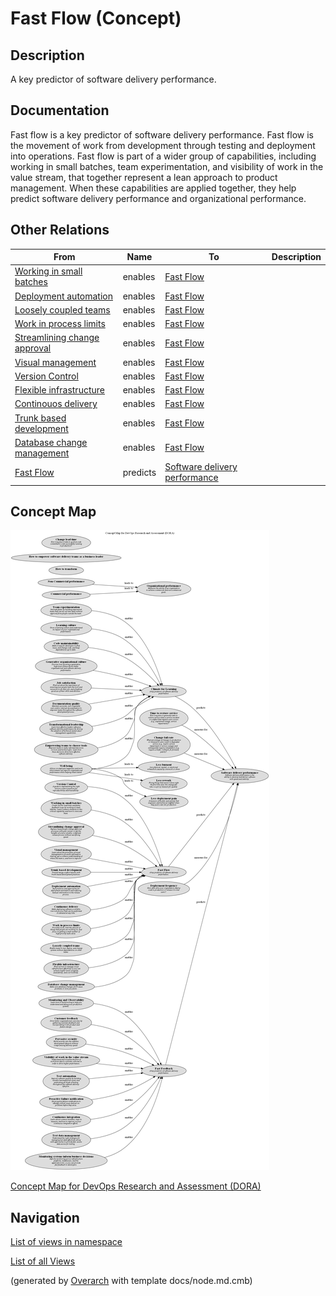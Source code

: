 
# Fast Flow (Concept)
## Description
A key predictor of software delivery performance.


## Documentation
Fast flow is a key predictor of software delivery performance. Fast flow is the movement of work from development through testing and deployment into operations. Fast flow is part of a wider group of capabilities, including working in small batches, team experimentation, and visibility of work in the value stream, that together represent a lean approach to product management. When these capabilities are applied together, they help predict software delivery performance and organizational performance.
## Other Relations
| From | Name | To | Description |
|---|---|---|---|
| [Working in small batches](../../software-development/dora/working-in-small-batches.md) | enables | [Fast Flow](../../software-development/dora/fast-flow.md) |  |
| [Deployment automation](../../software-development/dora/deployment-automation.md) | enables | [Fast Flow](../../software-development/dora/fast-flow.md) |  |
| [Loosely coupled teams](../../software-development/dora/loosely-coupled-teams.md) | enables | [Fast Flow](../../software-development/dora/fast-flow.md) |  |
| [Work in process limits](../../software-development/dora/work-in-process-limits.md) | enables | [Fast Flow](../../software-development/dora/fast-flow.md) |  |
| [Streamlining change approval](../../software-development/dora/streamlining-change-approval.md) | enables | [Fast Flow](../../software-development/dora/fast-flow.md) |  |
| [Visual management](../../software-development/dora/visual-management.md) | enables | [Fast Flow](../../software-development/dora/fast-flow.md) |  |
| [Version Control](../../software-development/dora/version-control.md) | enables | [Fast Flow](../../software-development/dora/fast-flow.md) |  |
| [Flexible infrastructure](../../software-development/dora/flexible-infrastructure.md) | enables | [Fast Flow](../../software-development/dora/fast-flow.md) |  |
| [Continouos delivery](../../software-development/dora/continuous-delivery.md) | enables | [Fast Flow](../../software-development/dora/fast-flow.md) |  |
| [Trunk based development](../../software-development/dora/trunk-based-development.md) | enables | [Fast Flow](../../software-development/dora/fast-flow.md) |  |
| [Database change management](../../software-development/dora/database-change-management.md) | enables | [Fast Flow](../../software-development/dora/fast-flow.md) |  |
| [Fast Flow](../../software-development/dora/fast-flow.md) | predicts | [Software delivery performance](../../software-development/dora/software-delivery-performance.md) |  |

## Concept Map
![Concept Map for DevOps Research and Assessment (DORA)](../../software-development/dora/concept-view.png)

[Concept Map for DevOps Research and Assessment (DORA)](../../software-development/dora/concept-view.md)


## Navigation
[List of views in namespace](./views-in-namespace.md)

[List of all Views](../../views.md)


(generated by [Overarch](https://github.com/soulspace-org/overarch) with template docs/node.md.cmb)
